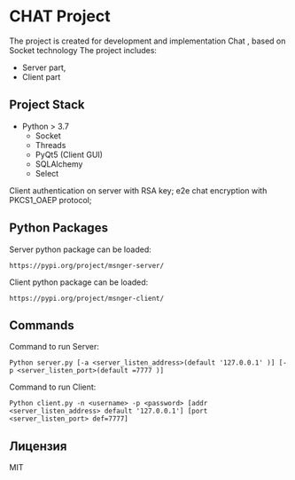 # CHAT Project

The project is created for development and implementation 
Chat , based on Socket technology 
The project includes: 
- Server part, 
- Client part


## Project Stack

- Python > 3.7
  - Socket
  - Threads
  - PyQt5  (Client GUI)
  - SQLAlchemy
  - Select


Client authentication on server with RSA key;
e2e chat encryption with PKCS1_OAEP protocol;

## Python Packages
Server python package  can be loaded:
```shell
https://pypi.org/project/msnger-server/
```

Client python package  can be loaded:
```shell
https://pypi.org/project/msnger-client/
```
## Commands
Command to run Server:
```shell
Python server.py [-a <server_listen_address>(default '127.0.0.1' )] [-p <server_listen_port>(default =7777 )]
```

Command to run Client:
```shell
Python client.py -n <username> -p <password> [addr <server_listen_address> default '127.0.0.1'] [port <server_listen_port> def=7777]
```

## Лицензия

MIT
